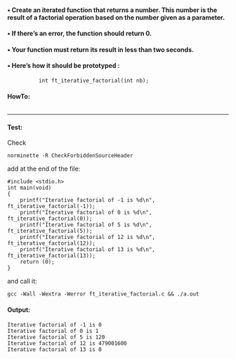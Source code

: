 #### • Create an iterated function that returns a number. This number is the result of a factorial operation based on the number given as a parameter.
#### • If there’s an error, the function should return 0.
#### • Your function must return its result in less than two seconds.
#### • Here’s how it should be prototyped :
```
          int ft_iterative_factorial(int nb);
```
#### HowTo:
```

```
--------  
#### Test:
Check
```
norminette -R CheckForbiddenSourceHeader 
```
add at the end of the file:
```
#include <stdio.h>
int	main(void)
{
	printf("Iterative factorial of -1 is %d\n", ft_iterative_factorial(-1));
	printf("Iterative factorial of 0 is %d\n", ft_iterative_factorial(0));
	printf("Iterative factorial of 5 is %d\n", ft_iterative_factorial(5));
	printf("Iterative factorial of 12 is %d\n", ft_iterative_factorial(12));
	printf("Iterative factorial of 13 is %d\n", ft_iterative_factorial(13));
	return (0);
}
```
and call it:
```
gcc -Wall -Wextra -Werror ft_iterative_factorial.c && ./a.out
```
#### Output:
```
Iterative factorial of -1 is 0
Iterative factorial of 0 is 1
Iterative factorial of 5 is 120
Iterative factorial of 12 is 479001600
Iterative factorial of 13 is 0
```